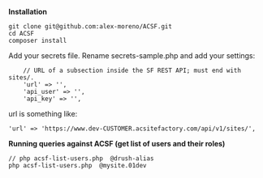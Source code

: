 
**Installation**

```
git clone git@github.com:alex-moreno/ACSF.git
cd ACSF
composer install
```

Add your secrets file. Rename secrets-sample.php and add your settings:

```
    // URL of a subsection inside the SF REST API; must end with sites/.
    'url' => '',
    'api_user' => '',
    'api_key' => '',
```

url is something like:

```
'url' => 'https://www.dev-CUSTOMER.acsitefactory.com/api/v1/sites/',
```

**Running queries against ACSF (get list of users and their roles)**

```
// php acsf-list-users.php  @drush-alias
php acsf-list-users.php  @mysite.01dev
```
